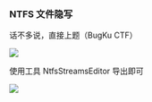 ### NTFS 文件隐写

话不多说，直接上题（BugKu CTF）

![](https://pic1.imgdb.cn/item/67711605d0e0a243d4ec1fc1.jpg)

使用工具 NtfsStreamsEditor 导出即可

![](https://pic1.imgdb.cn/item/6771162fd0e0a243d4ec1fc4.jpg)